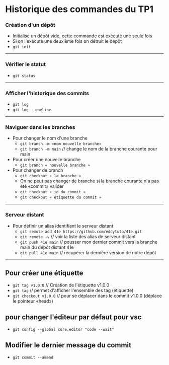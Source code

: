 # Historique des commandes du TP1

### Création d'un dépôt

- Initialise un dépôt vide, cette commande est exécuté une seule fois
- Si on l'exécute une deuxième fois on détruit le dépôt
- `git init`

---

### Vérifier le statut 
- `git status`
---
### Afficher l'historique des commits
- `git log`
- `git log --oneline`
---
### Naviguer dans les branches
- Pour changer le nom d'une branche
    - `git branch -m «nom nouvelle branche»`
    - `git branch -m main`  // change le nom de la branche courante pour main
- Pour créer une nouvelle branche
    - `git branch « nouvelle branche »`
- Pour changer de branch 
    - `git checkout « la branche »`
    - On ne peut pas changer de branche si la branche courante n'a pas été «commit» valider 
    - `git checkout « id du commit »`
    - `git checkout « étiquette du commit »`   
---
### Serveur distant
- Pour définir un alias identifiant le serveur distant
    - `git remote add 41e https://github.com/eddytuto/41e.git`
    - `git remote -v` // voir la liste des alias de serveur distant
    - `git push 41e main` // pousser mon dernier commit vers la branche main du dépôt distant 41e
    - `git pull 41e main` // récupérer la dernière version de notre dépôt
---    
## Pour créer une étiquette
- `git tag v1.0.0` // Création de l'étiquette v1.0.0
- `git tag` // permet d'afficher l'ensemble des tag (étiquette)   
- `git checkout v1.0.0` // pour se déplacer dans le commit v1.0.0 (déplace le pointeur «head»)

## pour changer l'éditeur par défaut pour vsc
- `git config --global core.editor "code --wait"`

## Modifier le dernier message du commit
- `git commit --amend` 
